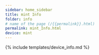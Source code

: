 ```yaml
---
sidebar: home_sidebar
title: mint Info
folder: info
# name of the page (/{{permalink}}.html)
permalink: mint_Info.html
device: mint
---
```

{% include templates/device_info.md %}
